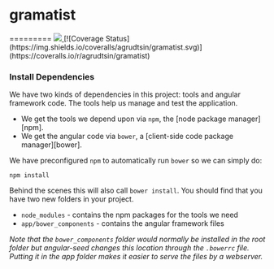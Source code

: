 <h1>gramatist</h1>   
=========
<a href="https://travis-ci.org/agrudtsin/gramatist"> <img src="https://travis-ci.org/agrudtsin/gramatist.svg"/> </a>
[![Coverage Status](https://img.shields.io/coveralls/agrudtsin/gramatist.svg)](https://coveralls.io/r/agrudtsin/gramatist)

### Install Dependencies

We have two kinds of dependencies in this project: tools and angular framework code.  The tools help
us manage and test the application.

* We get the tools we depend upon via `npm`, the [node package manager][npm].
* We get the angular code via `bower`, a [client-side code package manager][bower].

We have preconfigured `npm` to automatically run `bower` so we can simply do:

```
npm install
```

Behind the scenes this will also call `bower install`.  You should find that you have two new
folders in your project.

* `node_modules` - contains the npm packages for the tools we need
* `app/bower_components` - contains the angular framework files

*Note that the `bower_components` folder would normally be installed in the root folder but
angular-seed changes this location through the `.bowerrc` file.  Putting it in the app folder makes
it easier to serve the files by a webserver.*
